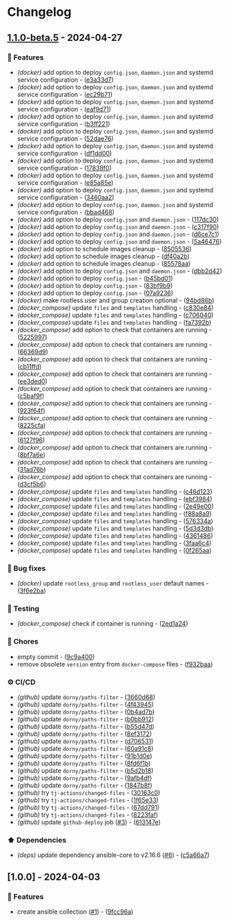 # Changelog

## [1.1.0-beta.5](https://github.com/DeadNews/ansible-collection-util/compare/v1.0.0...v1.1.0-beta.5) - 2024-04-27

### 🚀 Features

- _(docker)_ add option to deploy `config.json`, `daemon.json` and systemd service configuration - ([e3a33d7](https://github.com/DeadNews/ansible-collection-util/commit/e3a33d736d90a0a36a46fd88730b01ceaafc5e0c))
- _(docker)_ add option to deploy `config.json`, `daemon.json` and systemd service configuration - ([ec29b71](https://github.com/DeadNews/ansible-collection-util/commit/ec29b712cc4d6ef0017742030fa31435a83254fc))
- _(docker)_ add option to deploy `config.json`, `daemon.json` and systemd service configuration - ([eaf9d71](https://github.com/DeadNews/ansible-collection-util/commit/eaf9d715444e957efc15c9c321db902acfae7fdf))
- _(docker)_ add option to deploy `config.json`, `daemon.json` and systemd service configuration - ([b3ff221](https://github.com/DeadNews/ansible-collection-util/commit/b3ff221d0619c2dd49f22529609724eb9eea74fe))
- _(docker)_ add option to deploy `config.json`, `daemon.json` and systemd service configuration - ([52dae76](https://github.com/DeadNews/ansible-collection-util/commit/52dae76573c614056eb7b3e7297f32bc5e3351bc))
- _(docker)_ add option to deploy `config.json`, `daemon.json` and systemd service configuration - ([df1dd00](https://github.com/DeadNews/ansible-collection-util/commit/df1dd005108c225beccaad85c656f30b08fe6729))
- _(docker)_ add option to deploy `config.json`, `daemon.json` and systemd service configuration - ([17838f0](https://github.com/DeadNews/ansible-collection-util/commit/17838f0eebe2798bb40b7465dba82c42a45d7698))
- _(docker)_ add option to deploy `config.json`, `daemon.json` and systemd service configuration - ([e85a85e](https://github.com/DeadNews/ansible-collection-util/commit/e85a85ecc5df6dbd6f6f3871f8af12b2fc7fb29e))
- _(docker)_ add option to deploy `config.json`, `daemon.json` and systemd service configuration - ([3460aa2](https://github.com/DeadNews/ansible-collection-util/commit/3460aa24b0af3a335e50220981e548a51c22e55f))
- _(docker)_ add option to deploy `config.json`, `daemon.json` and systemd service configuration - ([bbad468](https://github.com/DeadNews/ansible-collection-util/commit/bbad468cbc5bf9eb46a7604ab73d0cfb9d4fdc3a))
- _(docker)_ add option to deploy `config.json` and `daemon.json` - ([117dc30](https://github.com/DeadNews/ansible-collection-util/commit/117dc304640a2220dd29fc2c6be92383a61d9ad0))
- _(docker)_ add option to deploy `config.json` and `daemon.json` - ([c317f90](https://github.com/DeadNews/ansible-collection-util/commit/c317f90ebd71a0f98cfd712dd09bd19dee6fbbef))
- _(docker)_ add option to deploy `config.json` and `daemon.json` - ([d6ce7c1](https://github.com/DeadNews/ansible-collection-util/commit/d6ce7c1f7afefbf11440d3944c02742799926b2c))
- _(docker)_ add option to deploy `config.json` and `daemon.json` - ([5a46476](https://github.com/DeadNews/ansible-collection-util/commit/5a46476c0a0a9da34592ab67deb3e603fc9d42d5))
- _(docker)_ add option to schedule images cleanup - ([8505536](https://github.com/DeadNews/ansible-collection-util/commit/850553696a91a670cd7fd890123dedd138a2fde2))
- _(docker)_ add option to schedule images cleanup - ([df40a2b](https://github.com/DeadNews/ansible-collection-util/commit/df40a2b015c298f40f739535dbcfd43893b0d0f5))
- _(docker)_ add option to schedule images cleanup - ([85578aa](https://github.com/DeadNews/ansible-collection-util/commit/85578aafe84b5568bb305493bd77db455ddefd0c))
- _(docker)_ add option to deploy `config.json` and `daemon.json` - ([dbb2d42](https://github.com/DeadNews/ansible-collection-util/commit/dbb2d42e1905b2478015f50805b94b6869aa0edc))
- _(docker)_ add option to deploy `config.json` - ([b45bd01](https://github.com/DeadNews/ansible-collection-util/commit/b45bd0137cb0a53fe4e9e5de0d6b171438ec1fc3))
- _(docker)_ add option to deploy `config.json` - ([83bf9b9](https://github.com/DeadNews/ansible-collection-util/commit/83bf9b984610716d3028605dead1efc13c0661c1))
- _(docker)_ add option to deploy `config.json` - ([07a9236](https://github.com/DeadNews/ansible-collection-util/commit/07a923692eccdc83f18991cc40a31d6cd5047707))
- _(docker)_ make rootless user and group creation optional - ([94bd86b](https://github.com/DeadNews/ansible-collection-util/commit/94bd86bd6aa80cc75ea1fb533897b39c3cf1edb9))
- _(docker_compose)_ update `files` and `templates` handling - ([c830e84](https://github.com/DeadNews/ansible-collection-util/commit/c830e844ffa68bb9b2c1591de386f72cd44b0980))
- _(docker_compose)_ update `files` and `templates` handling - ([c706040](https://github.com/DeadNews/ansible-collection-util/commit/c7060405085700550ecd3ad936c31b8f3bbbec4e))
- _(docker_compose)_ update `files` and `templates` handling - ([fa7392b](https://github.com/DeadNews/ansible-collection-util/commit/fa7392b65e3881546e0009fd72017aae27155e34))
- _(docker_compose)_ add option to check that containers are running - ([5225997](https://github.com/DeadNews/ansible-collection-util/commit/522599713ed6d32775d5baf948b3161ef95fb4c9))
- _(docker_compose)_ add option to check that containers are running - ([66369d9](https://github.com/DeadNews/ansible-collection-util/commit/66369d917ea7d0d096989f8767008c2314a596ae))
- _(docker_compose)_ add option to check that containers are running - ([cb11ffd](https://github.com/DeadNews/ansible-collection-util/commit/cb11ffd8b18555a7f0d5c70377c035882c21e368))
- _(docker_compose)_ add option to check that containers are running - ([ee3ded0](https://github.com/DeadNews/ansible-collection-util/commit/ee3ded05a33edf7ed9e2bbf946a64ee532c298c5))
- _(docker_compose)_ add option to check that containers are running - ([c5baf9f](https://github.com/DeadNews/ansible-collection-util/commit/c5baf9f61c8106f53bef3ea80f9dc3cdf2298e3b))
- _(docker_compose)_ add option to check that containers are running - ([923f64f](https://github.com/DeadNews/ansible-collection-util/commit/923f64fde389ddbcf7079eee8a0b8d833f632ffb))
- _(docker_compose)_ add option to check that containers are running - ([8225cfa](https://github.com/DeadNews/ansible-collection-util/commit/8225cfae407a47d8d828a5471d5719792e4eb87a))
- _(docker_compose)_ add option to check that containers are running - ([6127f96](https://github.com/DeadNews/ansible-collection-util/commit/6127f96b8ba5a0ac5fdbd38ab8ff22d81a2d4fd3))
- _(docker_compose)_ add option to check that containers are running - ([8bf7a6e](https://github.com/DeadNews/ansible-collection-util/commit/8bf7a6e4a70294f9fa21254e2631ab25c0349901))
- _(docker_compose)_ add option to check that containers are running - ([31ad76b](https://github.com/DeadNews/ansible-collection-util/commit/31ad76b0bf5adb8fe9f7e02983649b0addb1db9f))
- _(docker_compose)_ add option to check that containers are running - ([d3cf5b6](https://github.com/DeadNews/ansible-collection-util/commit/d3cf5b615ea94187c6a628835b58bb72d5b0ad51))
- _(docker_compose)_ update `files` and `templates` handling - ([c46d123](https://github.com/DeadNews/ansible-collection-util/commit/c46d12311e502583bbc9bdf1942a74e57f92b382))
- _(docker_compose)_ update `files` and `templates` handling - ([ebf3984](https://github.com/DeadNews/ansible-collection-util/commit/ebf398453d592dfd4fd8a8dd9cb510e77e5e32c4))
- _(docker_compose)_ update `files` and `templates` handling - ([2e49e00](https://github.com/DeadNews/ansible-collection-util/commit/2e49e00696394a2b316c237edd3b9a6d547141c8))
- _(docker_compose)_ update `files` and `templates` handling - ([f88a8a9](https://github.com/DeadNews/ansible-collection-util/commit/f88a8a99720cfa346acbc24e77cf93b6e7040ae6))
- _(docker_compose)_ update `files` and `templates` handling - ([576334a](https://github.com/DeadNews/ansible-collection-util/commit/576334a51612f8f692418c2dad1037805d26036e))
- _(docker_compose)_ update `files` and `templates` handling - ([5d3d3db](https://github.com/DeadNews/ansible-collection-util/commit/5d3d3dbf53fe79d79a51faf68a80376b6cb34ae7))
- _(docker_compose)_ update `files` and `templates` handling - ([4361486](https://github.com/DeadNews/ansible-collection-util/commit/4361486b78dd18326ca60f7d069cfc15043398c1))
- _(docker_compose)_ update `files` and `templates` handling - ([3faa6c4](https://github.com/DeadNews/ansible-collection-util/commit/3faa6c4b637242bc7ed7ca2fd8eb601fbe1e14e2))
- _(docker_compose)_ update `files` and `templates` handling - ([0f265aa](https://github.com/DeadNews/ansible-collection-util/commit/0f265aab159502d5849d58ef5a0ebd3b9305939d))

### 🐛 Bug fixes

- _(docker)_ update `rootless_group` and `rootless_user` default names - ([3f6e2ba](https://github.com/DeadNews/ansible-collection-util/commit/3f6e2ba5a107602fa6a712293f0ad6311bf32bf7))

### 🧪 Testing

- _(docker_compose)_ check if container is running - ([2ed1a24](https://github.com/DeadNews/ansible-collection-util/commit/2ed1a24111a3104cb8cd4334fb1046584ba2f08e))

### 🧹 Chores

- empty commit - ([9c9a400](https://github.com/DeadNews/ansible-collection-util/commit/9c9a400b2cd4bd5abf34fea0942b62cb78d8c7dd))
- remove obsolete `version` entry from `docker-compose` files - ([f932baa](https://github.com/DeadNews/ansible-collection-util/commit/f932baaf863a6210d4bf23cf744314620d9e203e))

### ⚙️ CI/CD

- _(github)_ update `dorny/paths-filter` - ([3660d68](https://github.com/DeadNews/ansible-collection-util/commit/3660d680f056ad9471267a32503b3b129b1adcae))
- _(github)_ update `dorny/paths-filter` - ([4f43945](https://github.com/DeadNews/ansible-collection-util/commit/4f439457f028a2a7f99997f1511f45edf7ea5093))
- _(github)_ update `dorny/paths-filter` - ([0b4ad7b](https://github.com/DeadNews/ansible-collection-util/commit/0b4ad7b6bc6d04a05768731601f22a3df5a5ab82))
- _(github)_ update `dorny/paths-filter` - ([b0bb912](https://github.com/DeadNews/ansible-collection-util/commit/b0bb912755235324d7bc80b066c357aed22f5d65))
- _(github)_ update `dorny/paths-filter` - ([b55d47d](https://github.com/DeadNews/ansible-collection-util/commit/b55d47d110d4edde8ea505fd16b6fd3e531e6d1c))
- _(github)_ update `dorny/paths-filter` - ([8ef3172](https://github.com/DeadNews/ansible-collection-util/commit/8ef3172feed022fa8a572f43fb9ce038d2df0d58))
- _(github)_ update `dorny/paths-filter` - ([d706531](https://github.com/DeadNews/ansible-collection-util/commit/d7065312dda75a76cf47e8d2334d9d13f0c2beff))
- _(github)_ update `dorny/paths-filter` - ([60a91c8](https://github.com/DeadNews/ansible-collection-util/commit/60a91c83008331aab34f3eac8ad5b444c1b76f1c))
- _(github)_ update `dorny/paths-filter` - ([91b1d0e](https://github.com/DeadNews/ansible-collection-util/commit/91b1d0e6d03fbb4e590985e8b96a215d9289e6e7))
- _(github)_ update `dorny/paths-filter` - ([8fd6f1b](https://github.com/DeadNews/ansible-collection-util/commit/8fd6f1bcf14172d15b82e1b40d9b24b7925840d3))
- _(github)_ update `dorny/paths-filter` - ([b5d2b18](https://github.com/DeadNews/ansible-collection-util/commit/b5d2b18cf81e296d52f2d99f920ddddf566a50a4))
- _(github)_ update `dorny/paths-filter` - ([9afb4df](https://github.com/DeadNews/ansible-collection-util/commit/9afb4df90c1b1fb0d05dc0ca0a34f0d469f49c8b))
- _(github)_ update `dorny/paths-filter` - ([1847b8f](https://github.com/DeadNews/ansible-collection-util/commit/1847b8fb4f3ed1705ce4ba4566d42b403f22676a))
- _(github)_ try `tj-actions/changed-files` - ([30163c0](https://github.com/DeadNews/ansible-collection-util/commit/30163c076585fc2c190bebcbfe8c2334a6197c1a))
- _(github)_ try `tj-actions/changed-files` - ([1f65e33](https://github.com/DeadNews/ansible-collection-util/commit/1f65e33bf870da20f4b1d94f9566f9e8595bd20e))
- _(github)_ try `tj-actions/changed-files` - ([67dd791](https://github.com/DeadNews/ansible-collection-util/commit/67dd791698eaac345be96cfd9ccfd6a03b7befc2))
- _(github)_ try `tj-actions/changed-files` - ([8223faf](https://github.com/DeadNews/ansible-collection-util/commit/8223faf89f31a10b80f1525cd2716a9c06c6414c))
- _(github)_ update `github-deploy` job ([#3](https://github.com/DeadNews/ansible-collection-util/issues/3)) - ([613147e](https://github.com/DeadNews/ansible-collection-util/commit/613147ebf8ebdef25a5fc73d8fe96e7cf0f6ae06))

### ⬆️ Dependencies

- _(deps)_ update dependency ansible-core to v2.16.6 ([#6](https://github.com/DeadNews/ansible-collection-util/issues/6)) - ([c5a66a7](https://github.com/DeadNews/ansible-collection-util/commit/c5a66a7a48407ba844a7a1ae80ed0abb6cef2069))

## [1.0.0] - 2024-04-03

### 🚀 Features

- create ansible collection ([#1](https://github.com/DeadNews/ansible-collection-util/issues/1)) - ([9fcc96a](https://github.com/DeadNews/ansible-collection-util/commit/9fcc96a276deabfd1b7987ed3aa1224c02a74ee5))

<!-- generated by git-cliff -->
